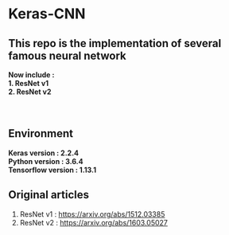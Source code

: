 # Keras-CNN 
## This repo is the implementation of several famous neural network
**Now include :**<br />
**1. ResNet v1** <br /> 
**2. ResNet v2** <br />
<br />
<br />
## Environment
**Keras version : 2.2.4** <br />
**Python version : 3.6.4** <br />
**Tensorflow version : 1.13.1** <br />

## Original articles
1. ResNet v1 : https://arxiv.org/abs/1512.03385 <br />
2. ResNet v2 : https://arxiv.org/abs/1603.05027 <br />
<br />
<br />
<br />

